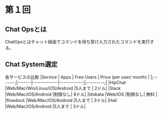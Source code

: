 # 第１回
## Chat Opsとは
ChatOpsとはチャット経由でコマンドを待ち受け入力されたコマンドを実行する。


## Chat System選定
各サービスの比較
|Service | Apps | Free Users | Price (per user/ month) |
|;-------;|-------|-------------|------------;|;---------;|
|HipChat |Web/Mac/Win/Linux/iOS/Android |5人まで | 2ドル|
|Slack   |Web/Mac/iOS/Android           |制限なし| 8ドル|
|Idobata |Web/iOS                       |制限なし| 無料 |
|flowdock |Web/Mac/iOS/Android          |5人まで | 3ドル|
|Hall     |Web/Mac/iOS/Android          |5人まで | 3ドル|


